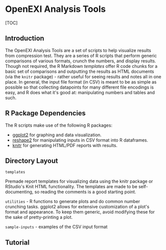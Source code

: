 OpenEXI Analysis Tools
==========================

[TOC]

Introduction
------------

The OpenEXI Analysis Tools are a set of scripts to help visualize results from compression test. They are a series of R scripts that perform generic comparisons of various formats, crunch the numbers, and display results. Though not required, the R Markdown _templates_ offer R code chunks for a basic set of comparisons and outputting the results as HTML documents (via the `knitr` package) - rather useful for seeing results and notes all in one place. In general, the input file format (in CSV) is meant to be as simple as possible so that collecting datapoints for many different file encodings is easy, and R does what it's good at: manipulating numbers and tables and such.

R Package Dependencies
----------------------

The R scripts make use of the following R packages:

- [ggplot2](http://ggplot2.org) for graphing and data visualization.
- [reshape2](http://cran.r-project.org/web/packages/reshape2/index.html) for manipulating inputs in CSV format into R dataframes.
- [knitr](http://yihui.name/knitr/) for generating HTML/PDF reports with results.

Directory Layout
----------------

`templates`

Premade report templates for visualizing data using the knitr package or RStudio's Knit HTML functionality. The templates are made to be self-documenting, so reading the comments is a good starting point.

`utilities` - R functions to generate plots and do common number crunching tasks. ggplot2 allows for extensive customization of a plot's format and appearance. To keep them generic, avoid modifying these for the sake of pretty-printing a plot.

`sample-inputs` - examples of the CSV input format

Tutorial
--------
 

